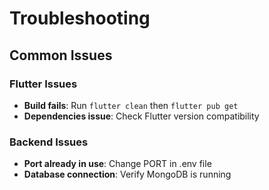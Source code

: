 # Troubleshooting

## Common Issues

### Flutter Issues
- **Build fails**: Run `flutter clean` then `flutter pub get`
- **Dependencies issue**: Check Flutter version compatibility

### Backend Issues
- **Port already in use**: Change PORT in .env file
- **Database connection**: Verify MongoDB is running

